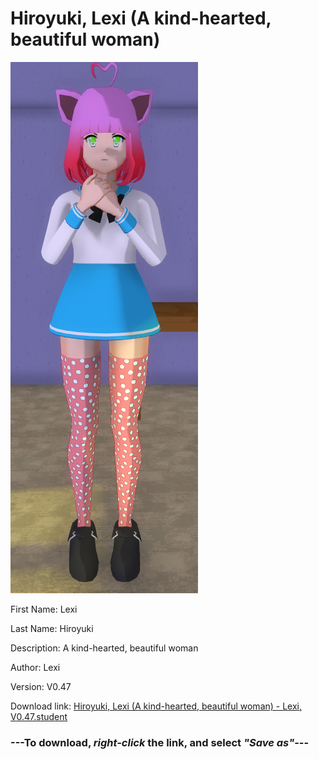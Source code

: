 # Hiroyuki, Lexi (A kind-hearted, beautiful woman)

<img src = "https://raw.githubusercontent.com/Arbiter1223/Daigaku-Gurashi-Custom-Students/master/Students/Files/Hiroyuki%2C%20Lexi%20(A%20kind-hearted%2C%20beautiful%20woman).png">

First Name: Lexi

Last Name: Hiroyuki

Description: A kind-hearted, beautiful woman

Author: Lexi

Version: V0.47

Download link: <a href="https://raw.githubusercontent.com/Arbiter1223/Daigaku-Gurashi-Custom-Students/master/Students/Files/Hiroyuki%2C%20Lexi%20(A%20kind-hearted%2C%20beautiful%20woman)%20-%20Lexi%2C%20V0.47.student">Hiroyuki, Lexi (A kind-hearted, beautiful woman) - Lexi, V0.47.student</a>

### ---**To download, _right-click_ the link, and select _"Save as"_**---
